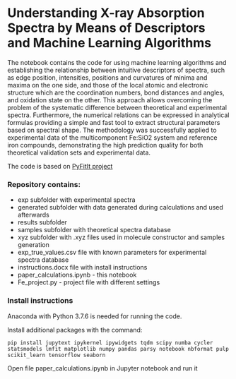 # Understanding X-ray Absorption Spectra by Means of Descriptors and Machine Learning Algorithms


The notebook contains the code for using machine learning algorithms and establishing the relationship between intuitive descriptors of spectra, such as edge position, intensities, positions and curvatures of minima and maxima on the one side, and those of the local atomic and electronic structure which are the coordination numbers, bond distances and angles, and oxidation state on the other. This approach allows overcoming the problem of the systematic difference between theoretical and experimental spectra. Furthermore, the numerical relations can be expressed in analytical formulas providing a simple and fast tool to extract structural parameters based on spectral shape. The methodology was successfully applied to experimental data of the multicomponent Fe:SiO2 system and reference iron compounds, demonstrating the high prediction quality for both theoretical validation sets and experimental data.

The code is based on [PyFitIt project](https://github.com/gudasergey/pyFitIt)

### Repository contains:
- exp subfolder with experimental spectra
- generated subfolder with data generated during calculations and used afterwards
- results subfolder
- samples subfolder with theoretical spectra database
- xyz subfolder with .xyz files used in molecule constructor and samples generation
- exp_true_values.csv file with known parameters for experimental spectra database
- instructions.docx file with install instructions
- paper_calculations.ipynb - this notebook
- Fe_project.py - project file with different settings

### Install instructions

Anaconda with Python 3.7.6 is needed for running the code.

Install additional packages with the command:

```pip install jupytext ipykernel ipywidgets tqdm scipy numba cycler statsmodels lmfit matplotlib numpy pandas parsy notebook nbformat pulp scikit_learn tensorflow seaborn```

Open file paper_calculations.ipynb in Jupyter notebook and run it

